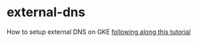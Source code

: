# external-dns
How to setup external DNS on GKE [following along this tutorial](https://github.com/kubernetes-sigs/external-dns/blob/master/docs/tutorials/gke.md)
